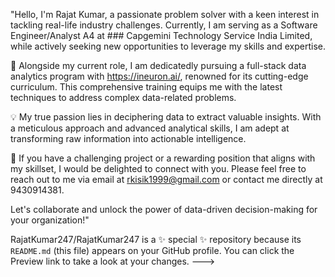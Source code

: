 "Hello, I'm Rajat Kumar, a passionate problem solver with a keen interest in tackling real-life industry challenges. Currently, I am serving as a Software Engineer/Analyst A4 at ### Capgemini Technology Service India Limited, while actively seeking new opportunities to leverage my skills and expertise.

🌱 Alongside my current role, I am dedicatedly pursuing a full-stack data analytics program with https://ineuron.ai/, renowned for its cutting-edge curriculum. This comprehensive training equips me with the latest techniques to address complex data-related problems.

💡 My true passion lies in deciphering data to extract valuable insights. With a meticulous approach and advanced analytical skills, I am adept at transforming raw information into actionable intelligence.

📧 If you have a challenging project or a rewarding position that aligns with my skillset, I would be delighted to connect with you. Please feel free to reach out to me via email at rkisik1999@gmail.com or contact me directly at 9430914381.

Let's collaborate and unlock the power of data-driven decision-making for your organization!"



RajatKumar247/RajatKumar247 is a ✨ special ✨ repository because its `README.md` (this file) appears on your GitHub profile.
You can click the Preview link to take a look at your changes.
--->
